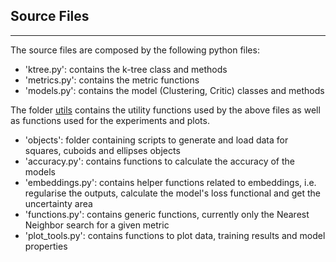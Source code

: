 ## Source Files
----------------
The source files are composed by the following python files: 
- 'ktree.py': contains the k-tree class and methods 
- 'metrics.py': contains the metric functions
- 'models.py': contains the model (Clustering, Critic) classes and methods

The folder [utils](utils) contains the utility functions used by the above files as well as functions used for the experiments and plots.
- 'objects': folder containing scripts to generate and load data for squares, cuboids and ellipses objects
- 'accuracy.py': contains functions to calculate the accuracy of the models
- 'embeddings.py': contains helper functions related to embeddings, i.e. regularise the outputs, calculate the model's loss functional and get the uncertainty area
- 'functions.py': contains generic functions, currently only the Nearest Neighbor search for a given metric
- 'plot_tools.py': contains functions to plot data, training results and model properties
